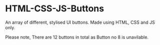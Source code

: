 # HTML-CSS-JS-Buttons
An array of different, stylised UI buttons. Made using HTML, CSS and JS only.

Please note, There are 12 buttons in total as Button no 8 is unavilable.
